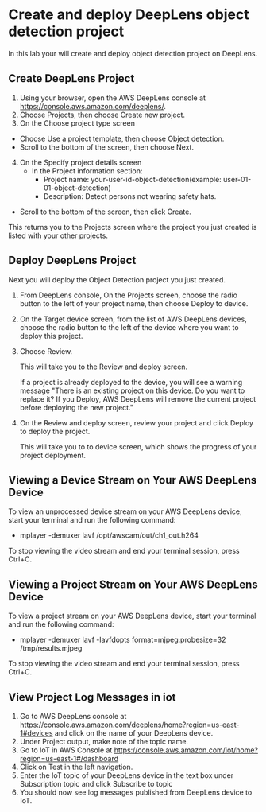 # Create and deploy DeepLens object detection project

In this lab your will create and deploy object detection project on DeepLens.

## Create DeepLens Project

1. Using your browser, open the AWS DeepLens console at https://console.aws.amazon.com/deeplens/.
2. Choose Projects, then choose Create new project.
3. On the Choose project type screen
  - Choose Use a project template, then choose Object detection.
  - Scroll to the bottom of the screen, then choose Next.
4. On the Specify project details screen
   - In the Project information section:
      - Project name: your-user-id-object-detection(example: user-01-01-object-detection)
      - Description: Detect persons not wearing safety hats.
  - Scroll to the bottom of the screen, then click Create.

This returns you to the Projects screen where the project you just created is listed with your other projects.

## Deploy DeepLens Project

Next you will deploy the Object Detection project you just created.

1. From DeepLens console, On the Projects screen, choose the radio button to the left of your project name, then choose Deploy to device.

2. On the Target device screen, from the list of AWS DeepLens devices, choose the radio button to the left of the device where you want to deploy this project.

3. Choose Review.

   This will take you to the Review and deploy screen.

   If a project is already deployed to the device, you will see a warning message
   "There is an existing project on this device. Do you want to replace it?
   If you Deploy, AWS DeepLens will remove the current project before deploying the new project."

4. On the Review and deploy screen, review your project and click Deploy to deploy the project.

   This will take you to to device screen, which shows the progress of your project deployment.

## Viewing a Device Stream on Your AWS DeepLens Device

To view an unprocessed device stream on your AWS DeepLens device, start your terminal and run the following command:

- mplayer -demuxer lavf /opt/awscam/out/ch1_out.h264

To stop viewing the video stream and end your terminal session, press Ctrl+C.

## Viewing a Project Stream on Your AWS DeepLens Device
To view a project stream on your AWS DeepLens device, start your terminal and run the following command:

- mplayer -demuxer lavf -lavfdopts format=mjpeg:probesize=32 /tmp/results.mjpeg

To stop viewing the video stream and end your terminal session, press Ctrl+C.

## View Project Log Messages in iot
1. Go to AWS DeepLens console at https://console.aws.amazon.com/deeplens/home?region=us-east-1#devices and click on the name of your DeepLens device.
2. Under Project output, make note of the topic name.
3. Go to IoT in AWS Console at https://console.aws.amazon.com/iot/home?region=us-east-1#/dashboard
4. Click on Test in the left navigation.
5. Enter the IoT topic of your DeepLens device in the text box under Subscription topic and click Subscribe to topic
6. You should now see log messages published from DeepLens device to IoT.
